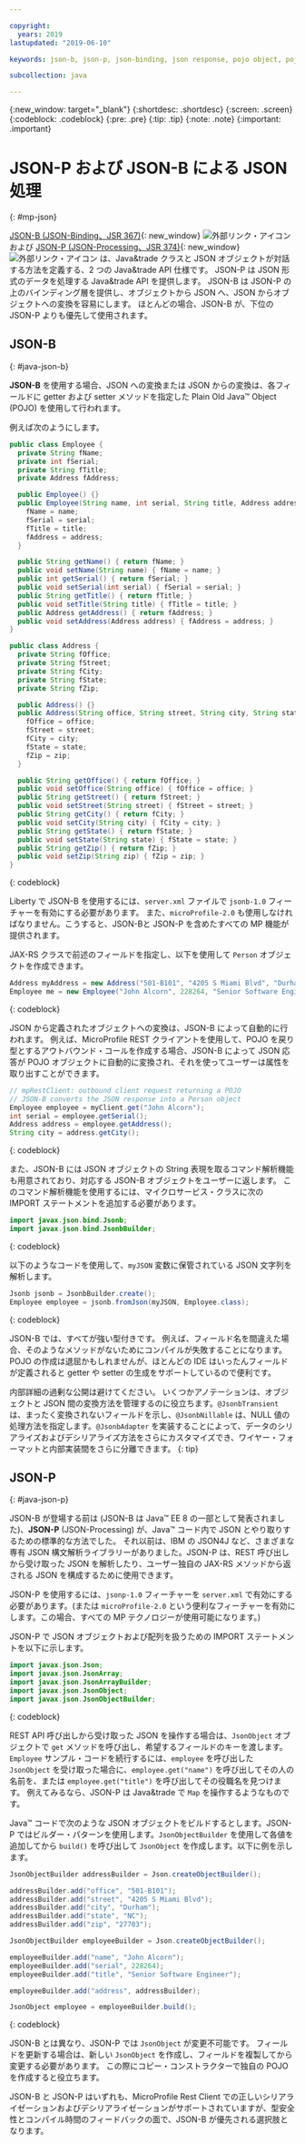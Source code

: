 ```yaml
---

copyright:
  years: 2019
lastupdated: "2019-06-10"

keywords: json-b, json-p, json-binding, json response, pojo object, pojo, jsonobject, jsonobjectbuilder, java api json

subcollection: java

---
```


{:new_window: target="_blank"}
{:shortdesc: .shortdesc}
{:screen: .screen}
{:codeblock: .codeblock}
{:pre: .pre}
{:tip: .tip}
{:note: .note}
{:important: .important}

# JSON-P および JSON-B による JSON 処理
{: #mp-json}

[JSON-B (JSON-Binding、JSR 367)](http://json-b.net/){: new_window} ![外部リンク・アイコン](../icons/launch-glyph.svg "外部リンク・アイコン") および [JSON-P (JSON-Processing、JSR 374)](https://javaee.github.io/jsonp/){: new_window} ![外部リンク・アイコン](../icons/launch-glyph.svg "外部リンク・アイコン") は、Java&trade クラスと JSON オブジェクトが対話する方法を定義する、2 つの Java&trade API 仕様です。 JSON-P は JSON 形式のデータを処理する Java&trade API を提供します。 JSON-B は JSON-P の上のバインディング層を提供し、オブジェクトから JSON へ、JSON からオブジェクトへの変換を容易にします。 ほとんどの場合、JSON-B が、下位の JSON-P よりも優先して使用されます。

## JSON-B
{: #java-json-b}

**JSON-B** を使用する場合、JSON への変換または JSON からの変換は、各フィールドに getter および setter メソッドを指定した Plain Old Java&trade; Object (POJO) を使用して行われます。

例えば次のようにします。
```java
public class Employee {
  private String fName;
  private int fSerial;
  private String fTitle;
  private Address fAddress;

  public Employee() {}
  public Employee(String name, int serial, String title, Address address) {
    fName = name;
    fSerial = serial;
    fTitle = title;
    fAddress = address;
  }

  public String getName() { return fName; }
  public void setName(String name) { fName = name; }
  public int getSerial() { return fSerial; }
  public void setSerial(int serial) { fSerial = serial; }
  public String getTitle() { return fTitle; }
  public void setTitle(String title) { fTitle = title; }
  public Address getAddress() { return fAddress; }
  public void setAddress(Address address) { fAddress = address; }
}

public class Address {
  private String fOffice;
  private String fStreet;
  private String fCity;
  private String fState;
  private String fZip;

  public Address() {}
  public Address(String office, String street, String city, String state, String zip) {
    fOffice = office;
    fStreet = street;
    fCity = city;
    fState = state;
    fZip = zip;
  }

  public String getOffice() { return fOffice; }
  public void setOffice(String office) { fOffice = office; }
  public String getStreet() { return fStreet; }
  public void setStreet(String street) { fStreet = street; }
  public String getCity() { return fCity; }
  public void setCity(String city) { fCity = city; }
  public String getState() { return fState; }
  public void setState(String state) { fState = state; }
  public String getZip() { return fZip; }
  public void setZip(String zip) { fZip = zip; }
}
```
{: codeblock}

Liberty で JSON-B を使用するには、`server.xml` ファイルで `jsonb-1.0` フィーチャーを有効にする必要があります。 また、`microProfile-2.0` も使用しなければなりません。こうすると、JSON-Bと JSON-P を含めたすべての MP 機能が提供されます。

JAX-RS クラスで前述のフィールドを指定し、以下を使用して `Person` オブジェクトを作成できます。

```java
Address myAddress = new Address("501-B101", "4205 S Miami Blvd", "Durham", "NC", "27703");
Employee me = new Employee("John Alcorn", 228264, "Senior Software Engineer", myAddress);
```
{: codeblock}

JSON から定義されたオブジェクトへの変換は、JSON-B によって自動的に行われます。 例えば、MicroProfile REST クライアントを使用して、POJO を戻り型とするアウトバウンド・コールを作成する場合、JSON-B によって JSON 応答が POJO オブジェクトに自動的に変換され、それを使ってユーザーは属性を取り出すことができます。

```java
// mpRestClient: outbound client request returning a POJO
// JSON-B converts the JSON response into a Person object
Employee employee = myClient.get("John Alcorn");
int serial = employee.getSerial();
Address address = employee.getAddress();
String city = address.getCity();
```
{: codeblock}

また、JSON-B には JSON オブジェクトの String 表現を取るコマンド解析機能も用意されており、対応する JSON-B オブジェクトをユーザーに返します。 このコマンド解析機能を使用するには、マイクロサービス・クラスに次の IMPORT ステートメントを追加する必要があります。

```java
import javax.json.bind.Jsonb;
import javax.json.bind.JsonbBuilder;
```
{: codeblock}

以下のようなコードを使用して、`myJSON` 変数に保管されている JSON 文字列を解析します。

```java
Jsonb jsonb = JsonbBuilder.create();
Employee employee = jsonb.fromJson(myJSON, Employee.class);
```
{: codeblock}

JSON-B では、すべてが強い型付きです。 例えば、フィールド名を間違えた場合、そのようなメソッドがないためにコンパイルが失敗することになります。 POJO の作成は退屈かもしれませんが、ほとんどの IDE はいったんフィールドが定義されると getter や setter の生成をサポートしているので便利です。

内部詳細の過剰な公開は避けてください。 いくつかアノテーションは、オブジェクトと JSON 間の変換方法を管理するのに役立ちます。`@JsonbTransient` は、まったく変換されないフィールドを示し、`@JsonbNillable` は、NULL 値の処理方法を指定します。`@JsonbAdapter` を実装することによって、データのシリアライズおよびデシリアライズ方法をさらにカスタマイズでき、ワイヤー・フォーマットと内部実装間をさらに分離できます。
{: tip}

## JSON-P
{: #java-json-p}

JSON-B が登場する前は (JSON-B は Java&trade; EE 8 の一部として発表されました)、**JSON-P** (JSON-Processing) が、Java&trade; コード内で JSON とやり取りするための標準的な方法でした。 それ以前は、IBM の JSON4J など、さまざまな専有 JSON 構文解析ライブラリーがありました。JSON-P は、REST 呼び出しから受け取った JSON を解析したり、ユーザー独自の JAX-RS メソッドから返される JSON を構成するために使用できます。

JSON-P を使用するには、`jsonp-1.0` フィーチャーを `server.xml` で有効にする必要があります。(または `microProfile-2.0` という便利なフィーチャーを有効にします。この場合、すべての MP テクノロジーが使用可能になります。)

JSON-P で JSON オブジェクトおよび配列を扱うための IMPORT ステートメントを以下に示します。

```java
import javax.json.Json;
import javax.json.JsonArray;
import javax.json.JsonArrayBuilder;
import javax.json.JsonObject;
import javax.json.JsonObjectBuilder;
```
{: codeblock}

REST API 呼び出しから受け取った JSON を操作する場合は、`JsonObject` オブジェクトで `get` メソッドを呼び出し、希望するフィールドのキーを渡します。 `Employee` サンプル・コードを続行するには、`employee` を呼び出した `JsonObject` を受け取った場合に、`employee.get("name")` を呼び出してその人の名前を、または `employee.get("title")` を呼び出してその役職名を見つけます。 例えてみるなら、JSON-P は Java&trade で `Map` を操作するようなものです。

Java&trade; コードで次のような JSON オブジェクトをビルドするとします。JSON-P ではビルダー・パターンを使用します。`JsonObjectBuilder` を使用して各値を追加してから `build()` を呼び出して `JsonObject` を作成します。以下に例を示します。

```java
JsonObjectBuilder addressBuilder = Json.createObjectBuilder();

addressBuilder.add("office", "501-B101");
addressBuilder.add("street", "4205 S Miami Blvd");
addressBuilder.add("city", "Durham");
addressBuilder.add("state", "NC");
addressBuilder.add("zip", "27703");

JsonObjectBuilder employeeBuilder = Json.createObjectBuilder();

employeeBuilder.add("name", "John Alcorn");
employeeBuilder.add("serial", 228264);
employeeBuilder.add("title", "Senior Software Engineer");

employeeBuilder.add("address", addressBuilder);

JsonObject employee = employeeBuilder.build();
```
{: codeblock}

JSON-B とは異なり、JSON-P では `JsonObject` が変更不可能です。 フィールドを更新する場合は、新しい `JsonObject` を作成し、フィールドを複製してから変更する必要があります。 この際にコピー・コンストラクターで独自の POJO を作成すると役立ちます。

JSON-B と JSON-P はいずれも、MicroProfile Rest Client での正しいシリアライゼーションおよびデシリアライゼーションがサポートされていますが、型安全性とコンパイル時間のフィードバックの面で、JSON-B が優先される選択肢となります。
